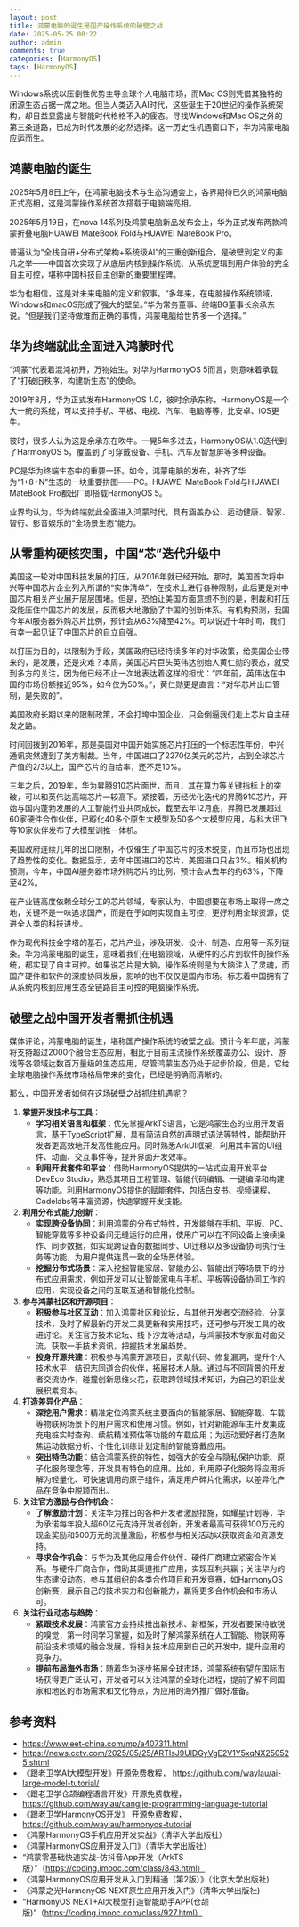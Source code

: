 ```yaml
---
layout: post
title: 鸿蒙电脑的诞生是国产操作系统的破壁之战
date: 2025-05-25 00:22
author: admin
comments: true
categories: [HarmonyOS]
tags: [HarmonyOS]
---
```




Windows系统以压倒性优势主导全球个人电脑市场，而Mac OS则凭借其独特的闭源生态占据一席之地。但当人类迈入AI时代，这些诞生于20世纪的操作系统架构，却日益显露出与智能时代格格不入的疲态。寻找Windows和Mac OS之外的第三条道路，已成为时代发展的必然选择。这一历史性机遇窗口下，华为鸿蒙电脑应运而生。



<!-- more -->



## 鸿蒙电脑的诞生


2025年5月8日上午，在鸿蒙电脑技术与生态沟通会上，各界期待已久的鸿蒙电脑正式亮相，这是鸿蒙操作系统首次搭载于电脑端亮相。

2025年5月19日，在nova 14系列及鸿蒙电脑新品发布会上，华为正式发布两款鸿蒙折叠电脑HUAWEI MateBook Fold与HUAWEI MateBook Pro。

普遍认为“全栈自研+分布式架构+系统级AI”的三重创新组合，是破壁到定义的非凡之举——中国首次实现了从底层内核到操作系统、从系统逻辑到用户体验的完全自主可控，堪称中国科技自主创新的重要里程碑。



华为也相信，这是对未来电脑的定义和叙事。“多年来，在电脑操作系统领域，Windows和macOS形成了强大的壁垒。”华为常务董事、终端BG董事长余承东说。“但是我们坚持做难而正确的事情，鸿蒙电脑给世界多一个选择。”

## 华为终端就此全面进入鸿蒙时代

“鸿蒙”代表着混沌初开，万物始生。对华为HarmonyOS 5而言，则意味着承载了“打破旧秩序，构建新生态”的使命。



2019年8月，华为正式发布HarmonyOS 1.0，彼时余承东称，HarmonyOS是一个大一统的系统，可以支持手机、平板、电视、汽车、电脑等等，比安卓、iOS更牛。



彼时，很多人认为这是余承东在吹牛。一晃5年多过去，HarmonyOS从1.0迭代到了HarmonyOS 5，覆盖到了可穿戴设备、手机、汽车及智慧屏等多种设备。





PC是华为终端生态中的重要一环。如今，鸿蒙电脑的发布，补齐了华为“1+8+N”生态的一块重要拼图——PC。HUAWEI MateBook Fold与HUAWEI MateBook Pro都出厂即搭载HarmonyOS 5。



业界均认为，华为终端就此全面进入鸿蒙时代，具有涵盖办公、运动健康、智家、智行、影音娱乐的“全场景生态”能力。


## 从零重构硬核突围，中国“芯”迭代升级中

美国这一轮对中国科技发展的打压，从2016年就已经开始。那时，美国首次将中兴等中国芯片企业列入所谓的“实体清单”，在技术上进行各种限制，此后更是对中国芯片相关产业展开层层围堵。但是，恐怕让美国方面意想不到的是，制裁和打压没能压住中国芯片的发展，反而极大地激励了中国的创新体系。有机构预测，我国今年AI服务器外购芯片比例，预计会从63%降至42%。可以说近十年时间，我们有幸一起见证了中国芯片的自立自强。

以打压为目的，以限制为手段，美国政府已经持续多年的对华政策，给美国企业带来的，是发展，还是灾难？本周，美国芯片巨头英伟达创始人黄仁勋的表态，就受到多方的关注，因为他已经不止一次地表达着这样的担忧：“四年前，英伟达在中国的市场份额接近95%，如今仅为50%。”，黄仁勋更是直言：“对华芯片出口管制，是失败的”。

美国政府长期以来的限制政策，不会打垮中国企业，只会倒逼我们走上芯片自主研发之路。

时间回拨到2016年，那是美国对中国开始实施芯片打压的一个标志性年份，中兴通讯突然遭到了美方制裁。当年，中国进口了2270亿美元的芯片，占到全球芯片产值的2/3以上，国产芯片的自给率，还不足10%。

三年之后，2019年，华为昇腾910芯片面世，而且，其在算力等关键指标上的突破，可以和英伟达高端芯片一较高下。紧接着，历经优化迭代的昇腾910芯片，开始与国内蓬勃发展的人工智能行业共同成长，截至去年12月底，昇腾已发展超过60家硬件合作伙伴，已孵化40多个原生大模型及50多个大模型应用，与科大讯飞等10家伙伴发布了大模型训推一体机。

美国政府连续几年的出口限制，不仅催生了中国芯片的技术蜕变，而且市场也出现了趋势性的变化。数据显示，去年中国进口的芯片，美国进口只占3%。相关机构预测，今年，中国AI服务器市场外购芯片的比例，预计会从去年的约63%，下降至42%。

在产业链高度依赖全球分工的芯片领域，专家认为，中国想要在市场上取得一席之地，关键不是一味追求国产，而是在于如何实现自主可控，更好利用全球资源，促进全人类的科技进步。

作为现代科技金字塔的基石，芯片产业，涉及研发、设计、制造、应用等一系列链条。华为鸿蒙电脑的诞生，意味着我们在电脑领域，从硬件的芯片到软件的操作系统，都实现了自主可控。如果说芯片是大脑，操作系统则是为大脑注入了灵魂，而国产硬件和软件的深度协同发展，影响的也不仅仅是国内市场。标志着中国拥有了从系统内核到应用生态全链路自主可控的电脑操作系统。

## 破壁之战中国开发者需抓住机遇

媒体评论，鸿蒙电脑的诞生，堪称国产操作系统的破壁之战。预计今年年底，鸿蒙将支持超过2000个融合生态应用，相比于目前主流操作系统覆盖办公、设计、游戏等各领域达数百万量级的生态应用，尽管鸿蒙生态仍处于起步阶段，但是，它给全球电脑操作系统市场格局带来的变化，已经是明确而清晰的。

那么，中国开发者如何在这场破壁之战抓住机遇呢？


1. **掌握开发技术与工具**：
    - **学习相关语言和框架**：优先掌握ArkTS语言，它是鸿蒙生态的应用开发语言，基于TypeScript扩展，具有简洁自然的声明式语法等特性，能帮助开发者更高效地开发高性能应用。同时熟悉ArkUI框架，利用其丰富的UI组件、动画、交互事件等，提升界面开发效率。
    - **利用开发套件和平台**：借助HarmonyOS提供的一站式应用开发平台DevEco Studio，熟悉其项目工程管理、智能代码编辑、一键编译和构建等功能。利用HarmonyOS提供的赋能套件，包括白皮书、视频课程、Codelabs等丰富资源，快速掌握开发技能。
2. **利用分布式能力创新**：
    - **实现跨设备协同**：利用鸿蒙的分布式特性，开发能够在手机、平板、PC、智能穿戴等多种设备间无缝运行的应用，使用户可以在不同设备上接续操作、同步数据，如实现跨设备的数据同步、UI迁移以及多设备协同执行任务等功能，为用户提供连贯一致的全场景体验。
    - **挖掘分布式场景**：深入挖掘智能家居、智能办公、智能出行等场景下的分布式应用需求，例如开发可以让智能家电与手机、平板等设备协同工作的应用，实现设备之间的互联互通和智能化控制。
3. **参与鸿蒙社区和开源项目**：
    - **积极参与社区互动**：加入鸿蒙社区和论坛，与其他开发者交流经验、分享技术，及时了解最新的开发工具更新和实用技巧，还可参与开发工具的改进讨论。关注官方技术论坛、线下沙龙等活动，与鸿蒙技术专家面对面交流，获取一手技术资讯，把握技术发展趋势。
    - **投身开源共建**：积极参与鸿蒙开源项目，贡献代码、修复漏洞，提升个人技术水平，结识志同道合的伙伴，拓展技术人脉。通过与不同背景的开发者交流协作，碰撞创新思维火花，获取跨领域技术知识，为自己的职业发展积累资本。
4. **打造差异化产品**：
    - **深挖用户需求**：精准定位鸿蒙系统主要面向的智能家居、智能穿戴、车载等物联网场景下的用户需求和使用习惯。例如，针对新能源车主开发集成充电桩实时查询、续航精准预估等功能的车载应用；为运动爱好者打造聚焦运动数据分析、个性化训练计划定制的智能穿戴应用。
    - **突出特色功能**：结合鸿蒙系统的特性，如强大的安全与隐私保护功能、原子化服务理念等，开发具有特色的应用。比如，利用原子化服务将应用拆解为轻量化、可快速调用的原子组件，满足用户碎片化需求，以差异化产品在竞争中脱颖而出。
5. **关注官方激励与合作机会**：
    - **了解激励计划**：关注华为推出的各种开发者激励措施，如耀星计划等，华为承诺每年投入超60亿元支持开发者创新，开发者最高可获得100万元的现金奖励和500万元的流量激励，积极参与相关活动以获取资金和资源支持。
    - **寻求合作机会**：与华为及其他应用合作伙伴、硬件厂商建立紧密合作关系。与硬件厂商合作，借助其渠道推广应用，实现互利共赢；关注华为的生态建设动态，参与其组织的各类合作项目和开发竞赛，如HarmonyOS创新赛，展示自己的技术实力和创新能力，赢得更多合作机会和市场认可。
6. **关注行业动态与趋势**：
    - **紧跟技术发展**：鸿蒙官方会持续推出新技术、新框架，开发者要保持敏锐的嗅觉，第一时间学习掌握，如及时了解鸿蒙系统在人工智能、物联网等前沿技术领域的融合发展，将相关技术应用到自己的开发中，提升应用的竞争力。
    - **提前布局海外市场**：随着华为逐步拓展全球市场，鸿蒙系统有望在国际市场获得更广泛认可，开发者可以关注鸿蒙的全球化进程，提前了解不同国家和地区的市场需求和文化特点，为应用的海外推广做好准备。


## 参考资料

* https://www.eet-china.com/mp/a407311.html
* https://news.cctv.com/2025/05/25/ARTIsJ9UlDGyVgE2V1Y5xqNX250525.shtml
* 《跟老卫学AI大模型开发》开源免费教程， https://github.com/waylau/ai-large-model-tutorial/
* 《跟老卫学仓颉编程语言开发》开源免费教程， https://github.com/waylau/cangjie-programming-language-tutorial
* 《跟老卫学HarmonyOS开发》 开源免费教程，https://github.com/waylau/harmonyos-tutorial
* 《鸿蒙HarmonyOS手机应用开发实战》（清华大学出版社）
* 《鸿蒙HarmonyOS应用开发入门》（清华大学出版社）
* “鸿蒙零基础快速实战-仿抖音App开发（ArkTS版）”（https://coding.imooc.com/class/843.html）
* 《鸿蒙HarmonyOS应用开发从入门到精通（第2版）》（北京大学出版社)
* 《鸿蒙之光HarmonyOS NEXT原生应用开发入门》（清华大学出版社)
* “HarmonyOS NEXT+AI大模型打造智能助手APP(仓颉版)”（https://coding.imooc.com/class/927.html）
